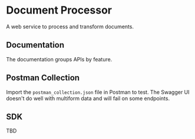 # Document Processor

A web service to process and transform documents.

## Documentation

The documentation groups APIs by feature.

## Postman Collection

Import the `postman_collection.json` file in Postman to test.
The Swagger UI doesn't do well with multiform data and will fail on some endpoints.

## SDK

TBD